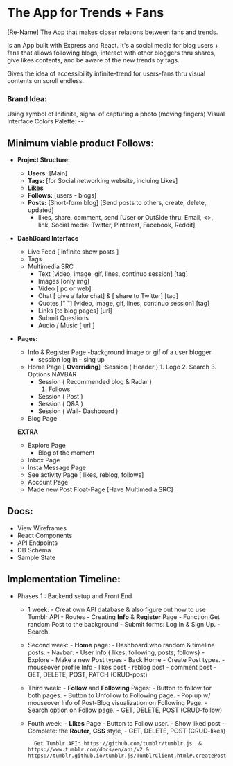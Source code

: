 # The App for Trends + Fans
[Re-Name] The App that makes closer relations between fans and trends. 

Is an App built with Express and React. It's a social media for blog users + fans that allows following blogs, interact with other bloggers thru shares, give likes contents, and be aware of the new trends by tags.

Gives the idea of accessibility infinite-trend for users-fans thru visual contents on scroll endless.

### Brand Idea: 
Using symbol of Inifinite, signal of capturing a photo (moving fingers)
Visual Interface
Colors Palette: --

## Minimum viable product Follows:
  - **Project Structure:** 
    - **Users:** [Main]
    - **Tags:**  [for Social networking website, incluing Likes]
    - **Likes** 
    - **Follows:** [users - blogs]
    - **Posts:** [Short-form blog] [Send posts to others, create, delete, updated] 
        - likes, share, comment, send [User or OutSide thru: Email, <>, link, Social media: Twitter, Pinterest, Facebook, Reddit]

 
 - **DashBoard Interface**
     - Live Feed [ infinite show posts ]
     - Tags
     - Multimedia SRC
        - Text [video, image, gif, lines, continuo session] [tag]
        - Images [only img]
        - Video [ pc or web]
        - Chat [ give a fake chat] & [ share to Twitter] [tag]
        - Quotes [" "] [video, image, gif, lines, continuo session] [tag]
        - Links [to blog pages] [url]
        - Submit Questions
        - Audio / Music [ url ]

 - **Pages:**
    - Info & Register Page 
        -background image or gif of a user blogger
        - session log in - sing up
    - Home Page [ **Overriding**]
        -Session ( Header )
            1. Logo
            2. Search
            3. Options NAVBAR
        - Session ( Recommended blog & Radar )
            1. Follows
        - Session ( Post )
        - Session ( Q&A )
        - Session ( Wall- Dashboard )
    - Blog Page 

    **EXTRA**
    - Explore Page
        - Blog of the moment
    - Inbox Page
    - Insta Message Page
    - See activity Page [ likes, reblog, follows]
    - Account Page
    - Made new Post Float-Page [Have Multimedia SRC]

## Docs: 
   * View Wireframes
   * React Components
   * API Endpoints
   * DB Schema
   * Sample State

## Implementation Timeline: 
- Phases 1 : Backend setup and Front End 
    * 1 week: 
            - Creat own API database & also figure out how to use Tumblr API
            - Routes
            - Creating **Info** & **Register** Page
            - Function Get random Post to the background 
            - Submit forms: Log In & Sign Up.
            - Search.
    * Second week:
            - **Home** page:
                - Dashboard who random & timeline posts.
                - Navbar: 
                    - User info { likes, following, posts, follows}
                    - Explore
                    - Make a new Post types
                    - Back Home 
                - Create Post types.
                - mouseover profile Info
                - likes post
                - reblog post
                - comment post
                - GET, DELETE, POST, PATCH (CRUD-post)
    * Third week:
           - **Follow** and **Following** Pages:
                - Button to follow for both pages.
                - Button to Unfollow to Following page.
                - Pop up w/ mouseover Info of Post-Blog visualization on Following Page.
                - Search option on Follow page.
                - GET, DELETE, POST (CRUD-follow)
    * Fouth week: 
            - **Likes** Page
                - Button to Follow user.
                - Show liked post
                - Complete: the **Router**, **CSS** style,
                - GET, DELETE, POST (CRUD-likes) 


            Get Tumblr API: https://github.com/tumblr/tumblr.js  & https://www.tumblr.com/docs/en/api/v2 & https://tumblr.github.io/tumblr.js/TumblrClient.html#.createPost